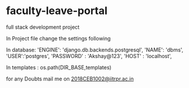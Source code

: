# faculty-leave-portal
full stack development project

In Project file change the settings following

In database:
'ENGINE': 'django.db.backends.postgresql',
        'NAME': 'dbms',
        'USER':'postgres',
        'PASSWORD' : 'Akshay@123',
        'HOST' : 'localhost',

In templates :
     os.path(DIR_BASE,templates)

for any Doubts mail me on 2018CEB1002@iitrpr.ac.in
